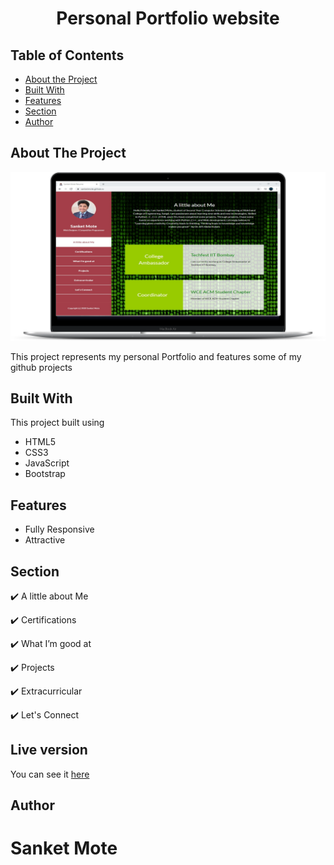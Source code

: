 <h1 align="center">Personal Portfolio website</h1>


<!-- TABLE OF CONTENTS -->
## Table of Contents

* [About the Project](#about-the-project)
* [Built With](#built-with)
* [Features](#Features)
* [Section](#Section)
* [Author](#Author)


<!-- ABOUT THE PROJECT -->
## About The Project

<a href="https://sanketmote.github.io/" target="_blank"><img src="assets/images/screenshot.png"/></a>

This project represents my personal Portfolio and features some of my github projects

## Built With
This project built using 
* HTML5
* CSS3
* JavaScript
* Bootstrap

## Features
* Fully Responsive
* Attractive

## Section

✔️ A little about Me

✔️ Certifications

✔️ What I’m good at

✔️ Projects

✔️ Extracurricular

✔️ Let's Connect

<!-- LIVE VERSION -->
## Live version

You can see it <a href="http://smresume.byethost33.com/" target="_blank">here</a>

## Author
# Sanket Mote 



